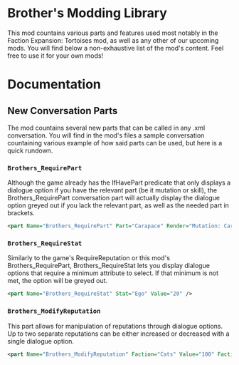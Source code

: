 # Brother's Modding Library

This mod countains various parts and features used most notably in the Faction Expansion: Tortoises mod, as well as any other of our upcoming mods. You will find below a non-exhaustive list of the mod's content. Feel free to use it for your own mods!

# Documentation

## New Conversation Parts
The mod countains several new parts that can be called in any .xml conversation. You will find in the mod's files a sample conversation countaining various example of how said parts can be used, but here is a quick rundown.

### `Brothers_RequirePart`

Although the game already has the IfHavePart predicate that only displays a dialogue option if you have the relevant part (be it mutation or skill), the Brothers_RequirePart conversation part will actually display the dialogue option greyed out if you lack the relevant part, as well as the needed part in brackets.

```xml
<part Name="Brothers_RequirePart" Part="Carapace" Render="Mutation: Carapace" />
```
### `Brothers_RequireStat`

Similarly to the game's RequireReputation or this mod's Brothers_RequirePart, Brothers_RequireStat lets you display dialogue options that require a minimum attribute to select. If that minimum is not met, the option will be greyed out.

```xml
<part Name="Brothers_RequireStat" Stat="Ego" Value="20" />
```

### `Brothers_ModifyReputation`

This part allows for manipulation of reputations through dialogue options. Up to two separate reputations can be either increased or decreased with a single dialogue option.

```xml
<part Name="Brothers_ModifyReputation" Faction="Cats" Value="100" Faction2="Dogs" Value2="-100" Shown="True" />

